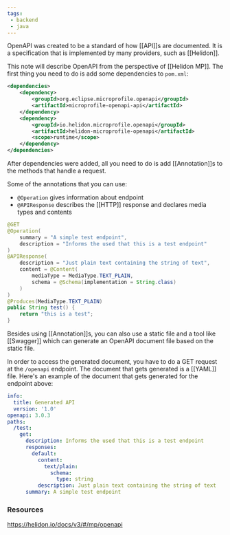 ```yaml
---
tags:
 - backend
 - java
---
```


OpenAPI was created to be a standard of how [[API]]s are documented. It is a specification that is implemented by many providers, such as [[Helidon]].

This note will describe OpenAPI from the perspective of [[Helidon MP]]. The first thing you need to do is add some dependencies to `pom.xml`:

```xml
<dependencies>  
    <dependency>        
	    <groupId>org.eclipse.microprofile.openapi</groupId>  
        <artifactId>microprofile-openapi-api</artifactId>  
    </dependency>    
    <dependency>        
	    <groupId>io.helidon.microprofile.openapi</groupId>  
        <artifactId>helidon-microprofile-openapi</artifactId>  
        <scope>runtime</scope>  
    </dependency>
</dependencies>
```

After dependencies were added, all you need to do is add [[Annotation]]s to the methods that handle a request.

Some of the annotations that you can use:
- `@Operation` gives information about endpoint
- `@APIResponse` describes the [[HTTP]] response and declares media types and contents

```java
@GET  
@Operation(  
    summary = "A simple test endpoint",  
    description = "Informs the used that this is a test endpoint"  
)  
@APIResponse(  
    description = "Just plain text containing the string of text",  
    content = @Content(  
        mediaType = MediaType.TEXT_PLAIN,  
        schema = @Schema(implementation = String.class)  
    )  
)  
@Produces(MediaType.TEXT_PLAIN)  
public String test() {  
    return "this is a test";  
}
```

Besides using [[Annotation]]s, you can also use a static file and a tool like [[Swagger]] which can generate an OpenAPI document file based on the static file.

In order to access the generated document, you have to do a GET request at the `/openapi` endpoint. The document that gets generated is a [[YAML]] file. Here's an example of the document that gets generated for the endpoint above:

```yaml
info: 
  title: Generated API
  version: '1.0'
openapi: 3.0.3
paths:
  /test: 
    get: 
      description: Informs the used that this is a test endpoint
      responses:
        default: 
          content:
            text/plain: 
              schema: 
                type: string
          description: Just plain text containing the string of text
      summary: A simple test endpoint
```

### Resources
https://helidon.io/docs/v3/#/mp/openapi